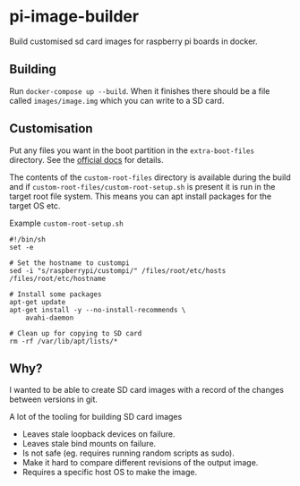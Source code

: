 # pi-image-builder
Build customised sd card images for raspberry pi boards in docker.

## Building
Run `docker-compose up --build`. When it finishes there should be a file called `images/image.img` which you can write to a SD card.

## Customisation
Put any files you want in the boot partition in the `extra-boot-files` directory.
See the [official docs](https://www.raspberrypi.com/documentation/computers/configuration.html#setting-up-a-headless-raspberry-pi)
for details.

The contents of the `custom-root-files` directory is available during the build and if `custom-root-files/custom-root-setup.sh` is present it is run in the target root file system. This means you can apt install packages for the target OS etc.

Example `custom-root-setup.sh`
```
#!/bin/sh
set -e

# Set the hostname to custompi
sed -i "s/raspberrypi/custompi/" /files/root/etc/hosts /files/root/etc/hostname

# Install some packages
apt-get update
apt-get install -y --no-install-recommends \
    avahi-daemon

# Clean up for copying to SD card
rm -rf /var/lib/apt/lists/*
```

## Why?
I wanted to be able to create SD card images with a record of the changes between versions in git.

A lot of the tooling for building SD card images
- Leaves stale loopback devices on failure.
- Leaves stale bind mounts on failure.
- Is not safe (eg. requires running random scripts as sudo).
- Make it hard to compare different revisions of the output image.
- Requires a specific host OS to make the image.
